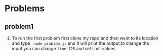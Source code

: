 # Problems 

## problem1
 1. To run the first problem first clone my repo and then went to its location and type ``` node problem.js``` and it will print the output,to change the input you can change ``` line 125 ``` and set limit values